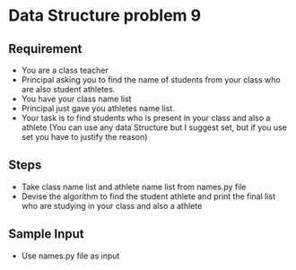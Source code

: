 # Data Structure problem 9

## Requirement
- You are a class teacher
- Principal asking you to find the name of students from your class who are also student athletes.
- You have your class name list
- Principal just gave you athletes name list.
- Your task is to find students who is present in your class and also a athlete
(You can use any data Structure but I suggest set, but if you use set you have to justify the reason)

## Steps
- Take class name list and athlete name list from names.py file
- Devise the algorithm to find the student athlete and print the final list who are studying in your class and also a athlete

## Sample Input
- Use names.py file as input


